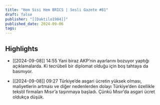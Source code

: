 ```yaml
---
title: "Hem Sisi Hem BRICS | Sesli Gazete #81"
draft: false
publisher: "[[Daktilo1984]]"
published_date: 2024-09-06
tags:
---
```



## Highlights
* [[2024-09-08]] 14:55  Yani biraz AKP’nin ayarlarını bozuyor yaptığı açıklamalarda. Ki tecrübeli bir diplomat olduğu için boş tahtaya da basmıyor.

* [[2024-09-08]] 09:27  Türkiye’de asgari ücretin yüksek olması, maliyetlerin artması ve diğer nedenlerden dolayı Türkiye’den özellikle tekstil firmaları Mısır’a taşınmaya başladı. Çünkü Mısır’da asgari ücret oldukça düşük.

